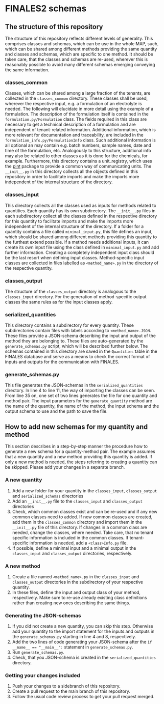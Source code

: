 # FINALES2 schemas

## The structure of this repository
The structure of this repository reflects different levels of generality. This comprises classes and schemas, which can be use in the whole MAP, such, which can be shared among different methods providing the same quantity and classes and schemas, which are specific to one method. It should be taken care, that the classes and schemas are re-used, wherever this is reasonably possible to avoid many different schemas emerging conveying the same information.

### classes_common
Classes, which can be shared among a large fraction of the tenants, are collected in the ``classes_common`` directory. These classes shall be used, wherever the respective input, e.g. a formulation of an electrolyte is needed. The following will elucidate in more detail using the example of a formulation. The description of the formulation itself is contained in the ``formulation.py/Formulation`` class. The fields required in this class are necessary to get a technical description of a formulation and are independent of tenant-related information. Additional information, which is more relevant for documentation and traceability, are included in the ``formulation_info.py/FormulationInfo`` class. Such additional information is all optional an may contain e.g. batch numbers, sample names, date and time of the formulation, etc. Analogously to this structure, additional info may also be related to other classes as it is done for the chemicals, for example. Furthermore, this directory contains a unit_registry, which uses the [pint](https://pypi.org/project/Pint/) package to provide a common way of communicating units. The ``__init__.py`` in this directory collects all the objects defined in this repository in order to facilitate imports  and make the imports more independent of the internal structure of the directory.

### classes_input
This directory collects all the classes used as inputs for methods related to quantities. Each quantity has its own subdirectory. The ``__init__.py`` files in each subdirectory collect all the classes defined in the respective directory for this quantity to facilitate imports and make the imports more independent of the internal structure of the directory. If a folder for a quantity contains a file called ``minimal_input.py``, this file defines an input, which should be shared among different methods providing this quantity to the furthest extend possible. If a method needs additional inputs, it can create its own input file using the class defined in ``minimal_input.py`` and add further information. Creating a completely independent input class should be the last resort when defining input classes. Method-specific input classes are collected in files labelled as ``<method_name>.py`` in the directory of the respective quantity.

### classes_output
The structure of the ``classes_output`` directory is analogous to the ``classes_input`` directory. For the generation of method-specific output classes the same rules as for the input classes apply.

### serialized_quantities
This directory contains a subdirectory for every quantity. These subdirectories contain files with labels according to ``<method_name>.JSON``. These files provide a JSON-schema describing the input and output of the method they are belonging to. These files are auto-generated by the ``generate_schemas.py`` script, which will be described further below. The schemas contained in this directory are saved in the ``Quantities`` table in the FINALES database and serve as a means to check the correct format of inputs and outputs for the communication with FINALES.

### generate_schemas.py
This file generates the JSON-schemas in the ``serialized_quantities`` directory. In line 4 to line 11, the way of importing the classes can be seen. From line 35 on, one set of two lines generates the file for one quantity and method pair. The input parameters for the ``generate_quantity`` method are the name of the quantity, the name of the method, the input schema and the output schema to use and the path to save the file.

## How to add new schemas for my quantity and method
This section describes in a step-by-step manner the procedure how to generate a new schema for a quantity-method pair. The example assumes that a new quantity and a new method providing this quantity is added. If only a new method is needed, the steps referring to creating a quantity can be skipped. Please add your changes in a separate branch.

### A new quantity
1. Add a new folder for your quantity in the ``classes_input``, ``classes_output`` and ``serialized_schemas`` directories
1. Add an ``__init__.py`` file to the ``classes_input`` and ``classes_output`` directories
1. Check, which common classes exist and can be re-used and if any new common classes need to added. If new common classes are created, add them in the ``classes_common`` directory and import them in the ``__init__.py`` file of this directory. If changes in a common class are needed, change the classes, where needed. Take care, that no tenant specific information is included in the common classes. If tenant-specific information is needed, add a ``<class>Info.py`` file.
1. If possible, define a minimal input and a minimal output in the ``classes_input`` and ``classes_output`` directories, respectively.

### A new method
1. Create a file named ``<method_name>.py`` in the ``classes_input`` and ``classes_output`` directories in the subdirectory of your respective quantity.
1. In these files, define the input and output class of your method, respectively. Make sure to re-use already existing class definitions rather than creating new ones describing the same things.

### Generating the JSON-schemas
1. If you did not create a new quantity, you can skip this step. Otherwise add your quantity to the import statement for the inputs and outputs in the ``generate_schemas.py`` starting in line 4 and 8, respectively.
1. Add the two lines of code generating your JSON-schema after the ``if __name__ == "__main__":`` statement in ``generate_schemas.py``.
1. Run ``generate_schemas.py``.
1. Check, that you JSON-schema is created in the ``serialized_quantities`` directory.

### Getting your changes included
1. Push your changes to a sidebranch of this repository.
1. Create a pull request to the main branch of this repository.
1. Follow the usual code review process to get your pull request merged.